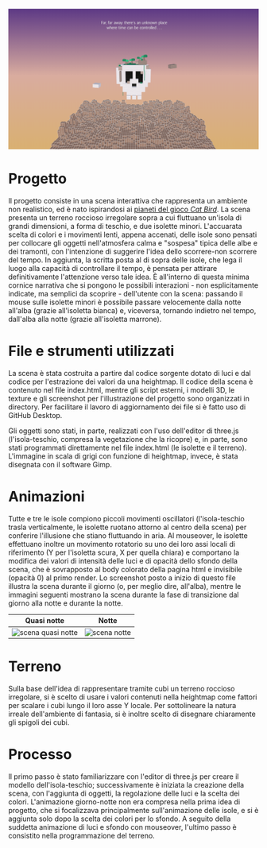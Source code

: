 ![scena](https://github.com/Interactive3DGraphicsCourse-UNIUD-2020/cubes2020-vulcano/blob/master/screenshots/Scene_with_text.png)

# Progetto
Il progetto consiste in una scena interattiva che rappresenta un ambiente non realistico, ed è nato ispirandosi ai [pianeti del gioco *Cat Bird*](https://cat-bird.fandom.com/wiki/Grasi). La scena presenta un terreno roccioso irregolare sopra a cui fluttuano un'isola di grandi dimensioni, a forma di teschio, e due isolette minori. L'accuarata scelta di colori e i movimenti lenti, appena accenati, delle isole sono pensati per collocare gli oggetti nell'atmosfera calma e "sospesa" tipica delle albe e dei tramonti, con l'intenzione di suggerire l'idea dello scorrere-non scorrere del tempo. In aggiunta, la scritta posta al di sopra delle isole, che lega il luogo alla capacità di controllare il tempo, è pensata per attirare definitivamente l'attenzione verso tale idea. È all'interno di questa minima cornice narrativa che si pongono le possibili interazioni - non esplicitamente indicate, ma semplici da scoprire - dell'utente con la scena: passando il mouse sulle isolette minori è possibile passare velocemente dalla notte all'alba (grazie all'isoletta bianca) e, viceversa, tornando indietro nel tempo, dall'alba alla notte (grazie all'isoletta marrone).

# File e strumenti utilizzati
La scena è stata costruita a partire dal codice sorgente dotato di luci e dal codice per l'estrazione dei valori da una heightmap. Il codice della scena è contenuto nel file index.html, mentre gli script esterni, i modelli 3D, le texture e gli screenshot per l'illustrazione del progetto sono organizzati in directory. Per facilitare il lavoro di aggiornamento dei file si è fatto uso di GitHub Desktop.

Gli oggetti sono stati, in parte, realizzati con l'uso dell'editor di three.js (l'isola-teschio, compresa la vegetazione che la ricopre) e, in parte, sono stati programmati direttamente nel file index.html (le isolette e il terreno). L'immagine in scala di grigi con funzione di heightmap, invece, è stata disegnata con il software Gimp.

# Animazioni
Tutte e tre le isole compiono piccoli movimenti oscillatori (l'isola-teschio trasla verticalmente, le isolette ruotano attorno al centro della scena) per conferire l'illusione che stiano fluttuando in aria. Al mouseover, le isolette effettuano inoltre un movimento rotatorio su uno dei loro assi locali di riferimento (Y per l'isoletta scura, X per quella chiara) e comportano la modifica dei valori di intensità delle luci e di opacità dello sfondo della scena, che è sovrapposto al body colorato della pagina html e invisibile (opacità 0) al primo render. Lo screenshot posto a inizio di questo file illustra la scena durante il giorno (o, per meglio dire, all'alba), mentre le immagini seguenti mostrano la scena durante la fase di transizione dal giorno alla notte e durante la notte.

Quasi notte                |  Notte
:-------------------------:|:-------------------------:
![scena quasi notte](https://github.com/Interactive3DGraphicsCourse-UNIUD-2020/cubes2020-vulcano/blob/master/screenshots/Scene_almost_night.png)  |  ![scena notte](https://github.com/Interactive3DGraphicsCourse-UNIUD-2020/cubes2020-vulcano/blob/master/screenshots/Scene_night.png)

# Terreno
Sulla base dell'idea di rappresentare tramite cubi un terreno roccioso irregolare, si è scelto di usare i valori contenuti nella heightmap come fattori per scalare i cubi lungo il loro asse Y locale. Per sottolineare la natura irreale dell'ambiente di fantasia, si è inoltre scelto di disegnare chiaramente gli spigoli dei cubi.

# Processo
Il primo passo è stato familiarizzare con l'editor di three.js per creare il modello dell'isola-teschio; successivamente è iniziata la creazione della scena, con l'aggiunta di oggetti, la regolazione delle luci e la scelta dei colori. L'animazione giorno-notte non era compresa nella prima idea di progetto, che si focalizzava principalmente sull'animazione delle isole, e si è aggiunta solo dopo la scelta dei colori per lo sfondo. A seguito della suddetta animazione di luci e sfondo con mouseover, l'ultimo passo è consistito nella programmazione del terreno.
